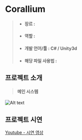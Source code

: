 # Corallium
> * #### 장르 : 
> * #### 역할 : 
> * #### 개발 언어/툴 : C# / Unity3d
> * #### 해당 파일 사용법 : 




## 프로젝트 소개
> 
> #### 메인 시스템
![Alt text](/path/to/img.jpg "Optional title")





## 프로젝트 시연
[Youtube - 시연 영상](https://www.youtube.com/)

